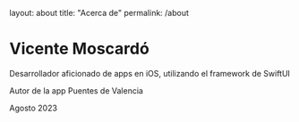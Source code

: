 layout: about
title: "Acerca de"
permalink: /about

# Vicente Moscardó

Desarrollador aficionado de apps en iOS, utilizando el framework de SwiftUI

Autor de la app Puentes de Valencia

Agosto 2023
